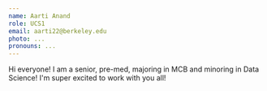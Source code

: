 ```yaml
---
name: Aarti Anand
role: UCS1
email: aarti22@berkeley.edu
photo: ...
pronouns: ...
---
```

Hi everyone! I am a senior, pre-med, majoring in MCB and minoring in Data Science! I'm super excited to work with you all! 